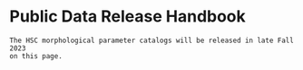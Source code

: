 # Public Data Release Handbook

```{note}
The HSC morphological parameter catalogs will be released in late Fall 2023
on this page.
```